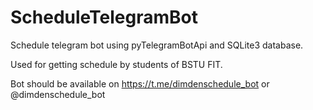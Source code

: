 # ScheduleTelegramBot
Schedule telegram bot using pyTelegramBotApi and SQLite3 database.

Used for getting schedule by students of BSTU FIT.

Bot should be available on https://t.me/dimdenschedule_bot or @dimdenschedule_bot
